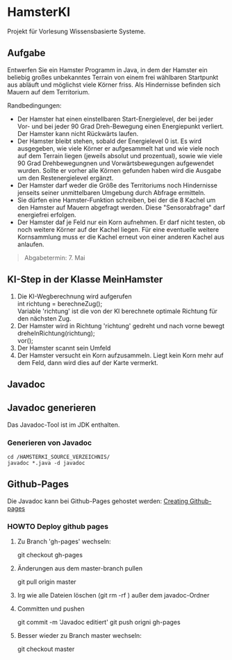 HamsterKI
=========

Projekt für Vorlesung Wissensbasierte Systeme.

Aufgabe
-------
Entwerfen Sie ein Hamster Programm in Java, in dem der Hamster ein beliebig großes unbekanntes Terrain von einem frei wählbaren Startpunkt aus abläuft und möglichst viele Körner friss. Als Hindernisse befinden sich Mauern auf dem Territorium.    
    
Randbedingungen:
* Der Hamster hat einen einstellbaren Start-Energielevel, der bei jeder Vor- und bei jeder 90 Grad Dreh-Bewegung einen Energiepunkt verliert. Der Hamster kann nicht Rückwärts laufen.
* Der Hamster bleibt stehen, sobald der Energielevel 0 ist. Es wird ausgegeben, wie viele Körner er aufgesammelt hat und wie viele noch auf dem Terrain liegen (jeweils absolut und prozentual), sowie wie viele 90 Grad Drehbewegungnen und Vorwärtsbewegungen aufgewendet wurden. Sollte er vorher alle Körnen gefunden haben wird die Ausgabe um den Restenergielevel ergänzt.
* Der Hamster darf weder die Größe des Territoriums noch Hindernisse jenseits seiner unmittelbaren Umgebung durch Abfrage ermitteln.
* Sie dürfen eine Hamster-Funktion schreiben, bei der die 8 Kachel um den Hamster auf Mauern abgefragt werden. Diese "Sensorabfrage" darf energiefrei erfolgen.
* Der Hamster daf je Feld nur ein Korn aufnehmen. Er darf nicht testen, ob noch weitere Körner auf der Kachel liegen. Für eine eventuelle weitere Kornsammlung muss er die Kachel erneut von einer anderen Kachel aus anlaufen.

> Abgabetermin: 7. Mai

KI-Step in der Klasse MeinHamster
---------------------------------

1. Die KI-Wegberechnung wird aufgerufen   
	int richtung = berechneZug();   
Variable 'richtung' ist die von der KI berechnete optimale Richtung für den nächsten Zug.
2. Der Hamster wird in Richtung 'richtung' gedreht und nach vorne bewegt   
	dreheInRichtung(richtung);   
	vor();
3. Der Hamster scannt sein Umfeld
4. Der Hamster versucht ein Korn aufzusammeln. Liegt kein Korn mehr auf dem Feld, dann wird dies auf der Karte vermerkt.

Javadoc
-------

## Javadoc generieren ##

Das Javadoc-Tool ist im JDK enthalten.
### Generieren von Javadoc ###
    cd /HAMSTERKI_SOURCE_VERZEICHNIS/   
    javadoc *.java -d javadoc

## Github-Pages ##

Die Javadoc kann bei Github-Pages gehostet werden: [Creating Github-pages]("https://help.github.com/articles/creating-project-pages-manually")    
    
### HOWTO Deploy github pages ###

1. Zu Branch 'gh-pages' wechseln:

    git checkout gh-pages

2. Änderungen aus dem master-branch pullen

    git pull origin master

3. Irg wie alle Dateien löschen (git rm -rf <file>) außer dem javadoc-Ordner
4. Committen und pushen

    git commit -m 'Javadoc editiert'
    git push origni gh-pages

5. Besser wieder zu Branch master wechseln:

    git checkout master

